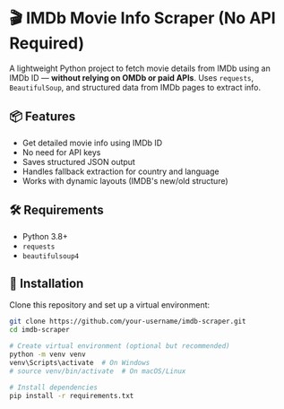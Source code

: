# 🎬 IMDb Movie Info Scraper (No API Required)

A lightweight Python project to fetch movie details from IMDb using an IMDb ID — **without relying on OMDb or paid APIs**. Uses `requests`, `BeautifulSoup`, and structured data from IMDb pages to extract info.

## 📦 Features

- Get detailed movie info using IMDb ID
- No need for API keys
- Saves structured JSON output
- Handles fallback extraction for country and language
- Works with dynamic layouts (IMDB's new/old structure)

## 🛠️ Requirements

- Python 3.8+
- `requests`
- `beautifulsoup4`

## 🚀 Installation

Clone this repository and set up a virtual environment:

```bash
git clone https://github.com/your-username/imdb-scraper.git
cd imdb-scraper

# Create virtual environment (optional but recommended)
python -m venv venv
venv\Scripts\activate  # On Windows
# source venv/bin/activate  # On macOS/Linux

# Install dependencies
pip install -r requirements.txt
